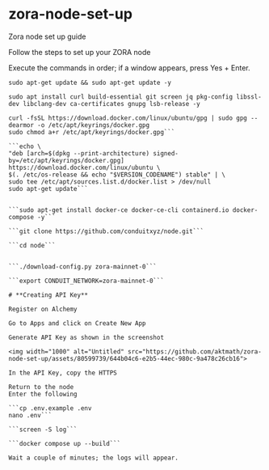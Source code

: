 # zora-node-set-up
Zora node set up guide

Follow the steps to set up your ZORA node

Execute the commands in order; if a window appears, press Yes + Enter.

```sudo apt-get update && sudo apt-get update -y```

```sudo apt install curl build-essential git screen jq pkg-config libssl-dev libclang-dev ca-certificates gnupg lsb-release -y```

```sudo install -m 0755 -d /etc/apt/keyrings
curl -fsSL https://download.docker.com/linux/ubuntu/gpg | sudo gpg --dearmor -o /etc/apt/keyrings/docker.gpg
sudo chmod a+r /etc/apt/keyrings/docker.gpg```

```echo \
"deb [arch=$(dpkg --print-architecture) signed-by=/etc/apt/keyrings/docker.gpg] https://download.docker.com/linux/ubuntu \
$(. /etc/os-release && echo "$VERSION_CODENAME") stable" | \
sudo tee /etc/apt/sources.list.d/docker.list > /dev/null
sudo apt-get update```


```sudo apt-get install docker-ce docker-ce-cli containerd.io docker-compose -y```

```git clone https://github.com/conduitxyz/node.git```

```cd node```


```./download-config.py zora-mainnet-0```

```export CONDUIT_NETWORK=zora-mainnet-0```

# **Creating API Key**

Register on Alchemy

Go to Apps and click on Create New App

Generate API Key as shown in the screenshot

<img width="1000" alt="Untitled" src="https://github.com/aktmath/zora-node-set-up/assets/80599739/644b04c6-e2b5-44ec-980c-9a478c26cb16">

In the API Key, copy the HTTPS

Return to the node
Enter the following

```cp .env.example .env
nano .env```

```screen -S log```

```docker compose up --build```

Wait a couple of minutes; the logs will appear.


